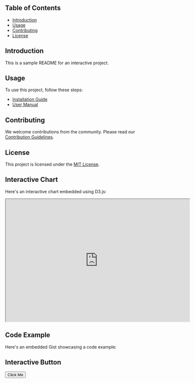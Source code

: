 ## Table of Contents
- [Introduction](#introduction)
- [Usage](#usage)
- [Contributing](#contributing)
- [License](#license)

## Introduction
This is a sample README for an interactive project.

## Usage
To use this project, follow these steps:
- [Installation Guide](docs/installation.md)
- [User Manual](docs/user_manual.md)

## Contributing
We welcome contributions from the community. Please read our [Contribution Guidelines](CONTRIBUTING.md).

## License
This project is licensed under the [MIT License](LICENSE).

## Interactive Chart
Here's an interactive chart embedded using D3.js:

<iframe src="https://example.com/interactive-chart" width="600" height="400"></iframe>

## Code Example
Here's an embedded Gist showcasing a code example:

<script src="https://gist.github.com/username/gist_id.js"></script>

## Interactive Button
<button onclick="alert('Hello!')">Click Me</button>

